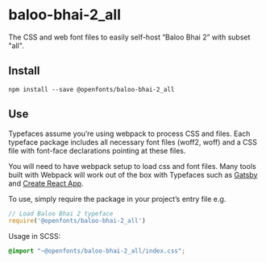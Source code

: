 
# baloo-bhai-2_all

The CSS and web font files to easily self-host “Baloo Bhai 2” with subset "all".

## Install

`npm install --save @openfonts/baloo-bhai-2_all`

## Use

Typefaces assume you’re using webpack to process CSS and files. Each typeface
package includes all necessary font files (woff2, woff) and a CSS file with
font-face declarations pointing at these files.

You will need to have webpack setup to load css and font files. Many tools built
with Webpack will work out of the box with Typefaces such as [Gatsby](https://github.com/gatsbyjs/gatsby)
and [Create React App](https://github.com/facebookincubator/create-react-app).

To use, simply require the package in your project’s entry file e.g.

```javascript
// Load Baloo Bhai 2 typeface
require('@openfonts/baloo-bhai-2_all')
```

Usage in SCSS:
```scss
@import "~@openfonts/baloo-bhai-2_all/index.css";
```
